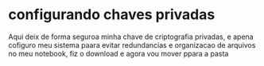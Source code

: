 # configurando chaves privadas

Aqui deix de forma seguroa minha chave de criptografia privadas, e apena cofiguro meu sistema paara evitar redundancias e organizacao de arquivos no meu notebook, fiz o download e agora vou mover ppara a pasta
